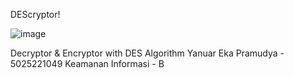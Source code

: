 DEScryptor!

![image](https://github.com/user-attachments/assets/17978b9a-5363-46d8-8bb6-d065bf7eacef)

Decryptor & Encryptor with DES Algorithm
Yanuar Eka Pramudya - 5025221049
Keamanan Informasi - B
